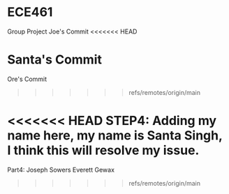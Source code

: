 # ECE461
Group Project
Joe's Commit
<<<<<<< HEAD

Santa's Commit
=======
Ore's Commit
>>>>>>> refs/remotes/origin/main

<<<<<<< HEAD
STEP4:
Adding my name here, 
my name is Santa Singh, 
I think this will resolve my issue.
=======
Part4: 
Joseph Sowers
Everett Gewax
>>>>>>> refs/remotes/origin/main
